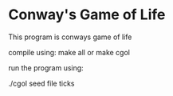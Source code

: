 # Conway's Game of Life
This program is conways game of life

compile using:
make all
or
make cgol

run the program using:

./cgol seed file ticks
